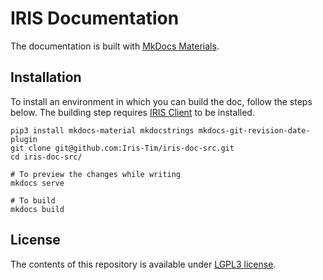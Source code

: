 # IRIS Documentation 

The documentation is built with [MkDocs Materials](https://squidfunk.github.io/mkdocs-material).

## Installation
To install an environment in which you can build the doc, follow the steps below. The building step requires [IRIS Client](https://github.com/dfir-iris/iris-client) to be installed. 

    pip3 install mkdocs-material mkdocstrings mkdocs-git-revision-date-plugin
    git clone git@github.com:Iris-Tim/iris-doc-src.git
    cd iris-doc-src/
    
    # To preview the changes while writing 
    mkdocs serve 

    # To build 
    mkdocs build

## License

The contents of this repository is available under [LGPL3 license](LICENSE.txt).

